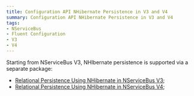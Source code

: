 ```yaml
---
title: Configuration API NHibernate Persistence in V3 and V4
summary: Configuration API NHibernate Persistence in V3 and V4
tags:
- NServiceBus
- Fluent Configuration
- V3
- V4
---
```


Starting from NServiceBus V3, NHIbernate persistence is supported via a separate package:

* [Relational Persistence Using NHibernate in NServiceBus V3](/nservicebus/relational-persistence-using-nhibernate);
* [Relational Persistence Using NHibernate in NServiceBus V4](/nservicebus/relational-persistence-using-nhibernate---nservicebus-4.x);